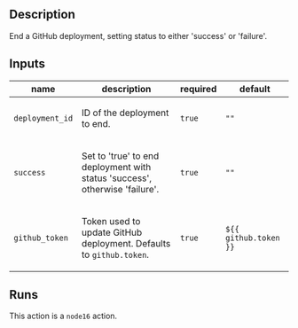 ## Description

End a GitHub deployment, setting status to either 'success' or 'failure'.

## Inputs

| name | description | required | default |
| --- | --- | --- | --- |
| `deployment_id` | <p>ID of the deployment to end.</p> | `true` | `""` |
| `success` | <p>Set to 'true' to end deployment with status 'success', otherwise 'failure'.</p> | `true` | `""` |
| `github_token` | <p>Token used to update GitHub deployment. Defaults to <code>github.token</code>.</p> | `true` | `${{ github.token }}` |


## Runs

This action is a `node16` action.


